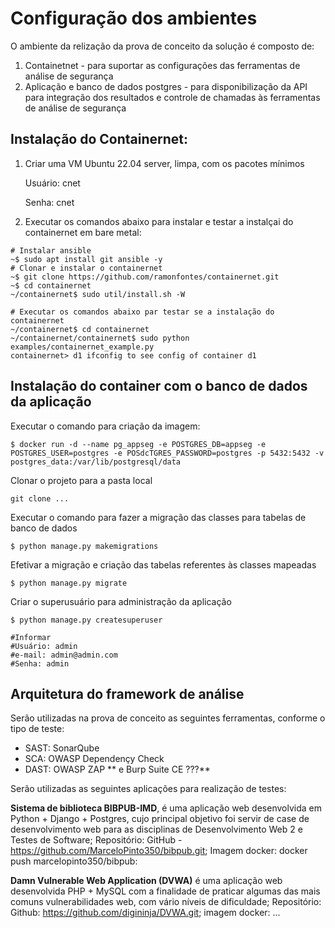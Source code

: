 # Configuração dos ambientes

O ambiente da relização da prova de conceito da solução é composto de:

1. Containetnet - para suportar as configurações das ferramentas de análise de segurança
2. Aplicação e banco de dados postgres - para disponibilização da API para integração dos resultados e controle de chamadas às ferramentas de análise de segurança



## Instalação do Containernet:

1. Criar uma VM Ubuntu 22.04 server, limpa, com os pacotes mínimos

   Usuário: cnet

   Senha: cnet

2. Executar os comandos abaixo para instalar e testar a instalçai do containernet em bare metal:
```shell
# Instalar ansible
~$ sudo apt install git ansible -y
# Clonar e instalar o containernet
~$ git clone https://github.com/ramonfontes/containernet.git
~$ cd containernet
~/containernet$ sudo util/install.sh -W

# Executar os comandos abaixo par testar se a instalação do containernet
~/containernet$ cd containernet
~/containernet/containernet$ sudo python examples/containernet_example.py
containernet> d1 ifconfig to see config of container d1
```


## Instalação do container com o banco de dados da aplicação

Executar o comando para criação da imagem:
```shell
$ docker run -d --name pg_appseg -e POSTGRES_DB=appseg -e POSTGRES_USER=postgres -e POSdcTGRES_PASSWORD=postgres -p 5432:5432 -v postgres_data:/var/lib/postgresql/data
```

Clonar o projeto para a pasta local
```shell
git clone ...
```

Executar o comando para fazer a migração das classes para tabelas de banco de dados
```shell
$ python manage.py makemigrations
```

Efetivar a migração e criação das tabelas referentes às classes mapeadas
```shell
$ python manage.py migrate
```

Criar o superusuário para administração da aplicação
```shell
$ python manage.py createsuperuser

#Informar
#Usuário: admin
#e-mail: admin@admin.com
#Senha: admin
```

## Arquitetura do framework de análise

Serão utilizadas na prova de conceito as seguintes ferramentas, conforme o tipo de teste:

* SAST: SonarQube
* SCA: OWASP Dependençy Check
* DAST: OWASP ZAP ** e Burp Suite CE ???**


Serão utilizadas as seguintes aplicações para realização de testes:

**Sistema de biblioteca BIBPUB-IMD**, é uma aplicação web desenvolvida em Python + Django + Postgres, cujo principal objetivo foi servir de case de desenvolvimento web para as disciplinas de Desenvolvimento Web 2 e Testes de Software; Repositório: GitHub -  https://github.com/MarceloPinto350/bibpub.git; Imagem docker: docker push marcelopinto350/bibpub:<tagname>

**Damn Vulnerable Web Application (DVWA)** é uma aplicação web desenvolvida  PHP + MySQL com a finalidade de praticar algumas das mais comuns vulnerabilidades web, com vário níveis de dificuldade; Repositório: Github: https://github.com/digininja/DVWA.git; imagem docker: ...

